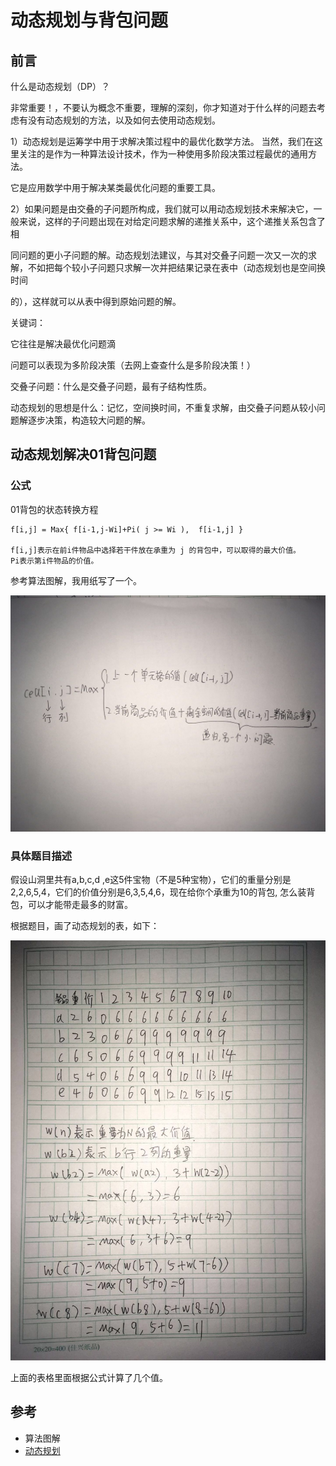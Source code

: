 # 动态规划与背包问题

## 前言


什么是动态规划（DP）？


非常重要！，不要认为概念不重要，理解的深刻，你才知道对于什么样的问题去考虑有没有动态规划的方法，以及如何去使用动态规划。


1）动态规划是运筹学中用于求解决策过程中的最优化数学方法。 当然，我们在这里关注的是作为一种算法设计技术，作为一种使用多阶段决策过程最优的通用方法。

它是应用数学中用于解决某类最优化问题的重要工具。


2）如果问题是由交叠的子问题所构成，我们就可以用动态规划技术来解决它，一般来说，这样的子问题出现在对给定问题求解的递推关系中，这个递推关系包含了相

同问题的更小子问题的解。动态规划法建议，与其对交叠子问题一次又一次的求解，不如把每个较小子问题只求解一次并把结果记录在表中（动态规划也是空间换时间

的），这样就可以从表中得到原始问题的解。


关键词：

它往往是解决最优化问题滴

问题可以表现为多阶段决策（去网上查查什么是多阶段决策！）

交叠子问题：什么是交叠子问题，最有子结构性质。

动态规划的思想是什么：记忆，空间换时间，不重复求解，由交叠子问题从较小问题解逐步决策，构造较大问题的解。

## 动态规划解决01背包问题

### 公式

01背包的状态转换方程
```
f[i,j] = Max{ f[i-1,j-Wi]+Pi( j >= Wi ),  f[i-1,j] }

f[i,j]表示在前i件物品中选择若干件放在承重为 j 的背包中，可以取得的最大价值。
Pi表示第i件物品的价值。
```

参考算法图解，我用纸写了一个。

![](../images/动态规划-1.jpeg)

### 具体题目描述

假设山洞里共有a,b,c,d ,e这5件宝物（不是5种宝物），它们的重量分别是2,2,6,5,4，它们的价值分别是6,3,5,4,6，现在给你个承重为10的背包, 怎么装背包，可以才能带走最多的财富。

根据题目，画了动态规划的表，如下：

![](../images/动态规划-2.jpeg)

上面的表格里面根据公式计算了几个值。


## 参考

- 算法图解
- [动态规划](http://www.cnblogs.com/kkgreen/archive/2011/06/26/2090702.html)
